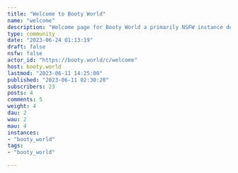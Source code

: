 ```yaml
---
title: "Welcome to Booty World" 
name: "welcome"
description: "Welcome page for Booty World a primarily NSFW instance dedicated to the callipygian form 🍑.This community is not marked NSFW to help with discoverability. **⚠️ See spoiler section below for a list of the NSFW communities that would otherwise be hidden if you are not logged in!!!**---**Uploads**Would prefer if you could use an image/vid host and just post that vs uploading please.  I have a dinky little server 🤡Since imgur is banning/removing NSFW content I recommend the following:- [RedGifs](https://www.redgifs.com/)- [Lensdump](https://lensdump.com/)- [Catbox](https://catbox.moe/)---**For first timers:**- I am still trying to figure out how federation works.- I am noticing that it is difficult for peeps to find NSFW communities to federate to when they are coming from other instances.- I am adding a site map here (to this non-NSFW c) to try to remedy that.There seems to be two main ways you can `path` directly to a NSFW community in order to subscribe and federate:- use your search feature on your main instance and enter `!{community_name}@{instance_url}` then you can subscribe- or, from your main instance, alter your url to: `{your main instance}/c/{community_name}@{instance_url}Below are a list of NSFW communities in this instance if you are interested (they are wrapped in a spoiler tag as they are NSFW).**NSFW Below in Spiler**::: spoiler spoiler[butt_frenzy](https://booty.world/c/butt_frenzy)Pics/Gifs/Vids of butts!`!butt_frenzy@booty.world`[hentai_booty](https://booty.world/c/hentai_booty)`!hentai_booty@booty.world`[twerking](https://booty.world/c/twerking)`!twerking@booty.world`[sideways_booty](https://booty.world/c/sideways_booty)`!sideways_booty@booty.world`[hungry_butts](https://booty.world/c/hungry_butts)`!hungry_butts@booty.world`[pawg](https://booty.world/c/pawg)`!pawg@booty.world`[big_black_asses](https://booty.world/c/big_black_asses)`!big_black_asses@booty.world`[rice_cakes](https://booty.world/c/rice_cakes)`!rice_cakes@booty.world`[anal](https://booty.world/c/anal)`!anal@booty.world`:::---**Donations**If you would like to contribute to server costs please consider donating 🙏: [Buy Me a Coffee](https://www.buymeacoffee.com/bootybotdi3)---"
type: community
date: "2023-06-24 01:13:19"
draft: false
nsfw: false
actor_id: "https://booty.world/c/welcome"
host: booty.world
lastmod: "2023-06-11 14:25:00"
published: "2023-06-11 02:30:20"
subscribers: 23
posts: 4
comments: 5
weight: 4
dau: 2
wau: 2
mau: 4
instances:
- "booty_world"
tags: 
- "booty_world"

---
```

